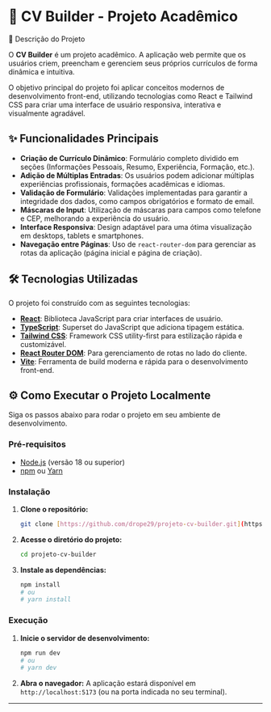 # 🚀 CV Builder - Projeto Acadêmico

📝 Descrição do Projeto

O **CV Builder** é um projeto acadêmico. A aplicação web permite que os usuários criem, preencham e gerenciem seus próprios currículos de forma dinâmica e intuitiva.

O objetivo principal do projeto foi aplicar conceitos modernos de desenvolvimento front-end, utilizando tecnologias como React e Tailwind CSS para criar uma interface de usuário responsiva, interativa e visualmente agradável.

## ✨ Funcionalidades Principais

* **Criação de Currículo Dinâmico**: Formulário completo dividido em seções (Informações Pessoais, Resumo, Experiência, Formação, etc.).
* **Adição de Múltiplas Entradas**: Os usuários podem adicionar múltiplas experiências profissionais, formações acadêmicas e idiomas.
* **Validação de Formulário**: Validações implementadas para garantir a integridade dos dados, como campos obrigatórios e formato de email.
* **Máscaras de Input**: Utilização de máscaras para campos como telefone e CEP, melhorando a experiência do usuário.
* **Interface Responsiva**: Design adaptável para uma ótima visualização em desktops, tablets e smartphones.
* **Navegação entre Páginas**: Uso de `react-router-dom` para gerenciar as rotas da aplicação (página inicial e página de criação).

## 🛠️ Tecnologias Utilizadas

O projeto foi construído com as seguintes tecnologias:

* **[React](https://react.dev/)**: Biblioteca JavaScript para criar interfaces de usuário.
* **[TypeScript](https://www.typescriptlang.org/)**: Superset do JavaScript que adiciona tipagem estática.
* **[Tailwind CSS](https://tailwindcss.com/)**: Framework CSS utility-first para estilização rápida e customizável.
* **[React Router DOM](https://reactrouter.com/)**: Para gerenciamento de rotas no lado do cliente.
* **[Vite](https://vitejs.dev/)**: Ferramenta de build moderna e rápida para o desenvolvimento front-end.

## ⚙️ Como Executar o Projeto Localmente

Siga os passos abaixo para rodar o projeto em seu ambiente de desenvolvimento.

### Pré-requisitos

* [Node.js](https://nodejs.org/en/) (versão 18 ou superior)
* [npm](https://www.npmjs.com/) ou [Yarn](https://yarnpkg.com/)

### Instalação

1.  **Clone o repositório:**
    ```bash
    git clone [https://github.com/drope29/projeto-cv-builder.git](https://github.com/drope29/projeto-cv-builder)
    ```

2.  **Acesse o diretório do projeto:**
    ```bash
    cd projeto-cv-builder
    ```

3.  **Instale as dependências:**
    ```bash
    npm install
    # ou
    # yarn install
    ```

### Execução

1.  **Inicie o servidor de desenvolvimento:**
    ```bash
    npm run dev
    # ou
    # yarn dev
    ```

2.  **Abra o navegador:**
    A aplicação estará disponível em `http://localhost:5173` (ou na porta indicada no seu terminal).
---
